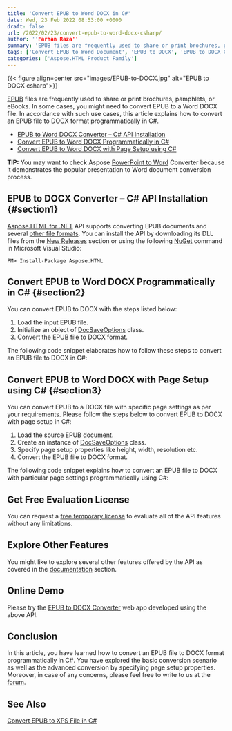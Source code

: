 ```yaml
---
title: 'Convert EPUB to Word DOCX in C#'
date: Wed, 23 Feb 2022 08:53:00 +0000
draft: false
url: /2022/02/23/convert-epub-to-word-docx-csharp/
author: ''Farhan Raza''
summary: 'EPUB files are frequently used to share or print brochures, pamphlets, or eBooks. In some cases, you might need to convert EPUB to a Word DOCX file. In accordance with such use cases, this article explains how to **convert an EPUB file to DOCX format programmatically in C#**.'
tags: ['Convert EPUB to Word Document', 'EPUB to DOCX', 'EPUB to DOCX Converter', 'EPUB to DOCX in csharp', 'EPUB to Word', 'EPUB to Word in .NET']
categories: ['Aspose.HTML Product Family']
---
```




{{< figure align=center src="images/EPUB-to-DOCX.jpg" alt="EPUB to DOCX csharp">}}


[EPUB][1] files are frequently used to share or print brochures, pamphlets, or eBooks. In some cases, you might need to convert EPUB to a Word DOCX file. In accordance with such use cases, this article explains how to convert an EPUB file to DOCX format programmatically in C#.

*   [EPUB to Word DOCX Converter – C# API Installation][2]
*   [Convert EPUB to Word DOCX Programmatically in C#][3]
*   [Convert EPUB to Word DOCX with Page Setup using C#][4]

**TIP:** You may want to check Aspose [PowerPoint to Word][5] Converter because it demonstrates the popular presentation to Word document conversion process.

## EPUB to DOCX Converter – C# API Installation {#section1}

[Aspose.HTML for .NET][6] API supports converting EPUB documents and several [other file formats][7]. You can install the API by downloading its DLL files from the [New Releases][8] section or using the following [NuGet][9] command in Microsoft Visual Studio:

```
PM> Install-Package Aspose.HTML
```

## Convert EPUB to Word DOCX Programmatically in C# {#section2}

You can convert EPUB to DOCX with the steps listed below:

1.  Load the input EPUB file.
2.  Initialize an object of [DocSaveOptions][10] class.
3.  Convert the EPUB file to DOCX format.

The following code snippet elaborates how to follow these steps to convert an EPUB file to DOCX in C#:



## Convert EPUB to Word DOCX with Page Setup using C# {#section3}

You can convert EPUB to a DOCX file with specific page settings as per your requirements. Please follow the steps below to convert EPUB to DOCX with page setup in C#:

1.  Load the source EPUB document.
2.  Create an instance of [DocSaveOptions][11] class.
3.  Specify page setup properties like height, width, resolution etc.
4.  Convert the EPUB file to DOCX format.

The following code snippet explains how to convert an EPUB file to DOCX with particular page settings programmatically using C#:



## Get Free Evaluation License

You can request a [free temporary license][12] to evaluate all of the API features without any limitations.

## Explore Other Features

You might like to explore several other features offered by the API as covered in the [documentation][13] section.

## Online Demo

Please try the [EPUB to DOCX Converter][14] web app developed using the above API.

## Conclusion

In this article, you have learned how to convert an EPUB file to DOCX format programmatically in C#. You have explored the basic conversion scenario as well as the advanced conversion by specifying page setup properties. Moreover, in case of any concerns, please feel free to write to us at the [forum][15].

## See Also

[Convert EPUB to XPS File in C#][16]




[1]: https://docs.fileformat.com/ebook/epub/
[2]: #section1
[3]: #section2
[4]: #section3
[5]: https://products.aspose.app/slides/conversion/ppt-to-wordhttps://products.aspose.app/slides/conversion/ppt-to-word
[6]: https://products.aspose.com/html/net
[7]: https://docs.aspose.com/html/net/getting-started/supported-file-formats/
[8]: https://downloads.aspose.com/html/net
[9]: https://www.nuget.org/packages/Aspose.HTML
[10]: https://apireference.aspose.com/html/net/aspose.html.saving/docsaveoptions
[11]: https://apireference.aspose.com/html/net/aspose.html.saving/docsaveoptions
[12]: https://purchase.aspose.com/temporary-license
[13]: https://docs.aspose.com/html/net/
[14]: https://products.aspose.app/html/conversion/epub-to-docx
[15]: https://forum.aspose.com/c/html/29
[16]: https://blog.aspose.com/2022/02/22/convert-epub-xps-csharp/




